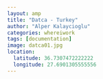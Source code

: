 ```yaml
---
layout: amp
title: "Datca - Turkey"
author: "Alper Kalaycioglu"
categories: whereiwork
tags: [documentation]
image: datca01.jpg
location:
  latitude: 36.7307472222222
  longitude: 27.6901305555556
---
```

